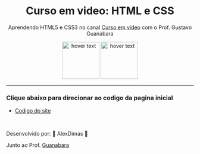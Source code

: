 <h1 align="center">Curso em video: HTML e CSS</h1>
<p align="center">Aprendendo HTML5 e CSS3 no canal <a href="https://www.youtube.com/c/CursoemV%C3%ADdeo">Curso em vídeo</a> com o Prof. Gustavo Guanabara</p>

<p align="center"><img src="https://user-images.githubusercontent.com/84051161/136304704-379ba373-5430-4982-a898-c80cc9d9a148.png" width="100" title="hover text">
<img src="https://user-images.githubusercontent.com/84051161/136304815-7fc0a6f8-c266-4b88-8f02-c29c46e9168b.png" width="100" title="hover text"></p>

<hr>
  
  <h3>Clique abaixo para direcionar ao codigo da pagina inicial</h3>
	<ul>
		<li><a href="curso-html5-pacote01/projeto-glass-html5/index.html">Codigo do site</a></li>
	</ul>
<br>
<p>Desenvolvido por: 🎯 AlexDimas 🎯</p>
<p>Junto ao Prof. <a href="https://github.com/gustavoguanabara">Guanabara</a></p>